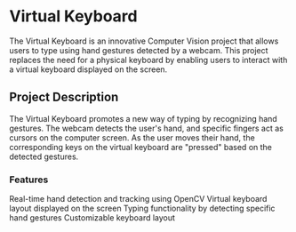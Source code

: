 # Virtual Keyboard
The Virtual Keyboard is an innovative Computer Vision project that allows users to type using hand gestures detected by a webcam. This project replaces the need for a physical keyboard by enabling users to interact with a virtual keyboard displayed on the screen.

## Project Description
The Virtual Keyboard promotes a new way of typing by recognizing hand gestures. The webcam detects the user's hand, and specific fingers act as cursors on the computer screen. As the user moves their hand, the corresponding keys on the virtual keyboard are "pressed" based on the detected gestures.

### Features
Real-time hand detection and tracking using OpenCV
Virtual keyboard layout displayed on the screen
Typing functionality by detecting specific hand gestures
Customizable keyboard layout
